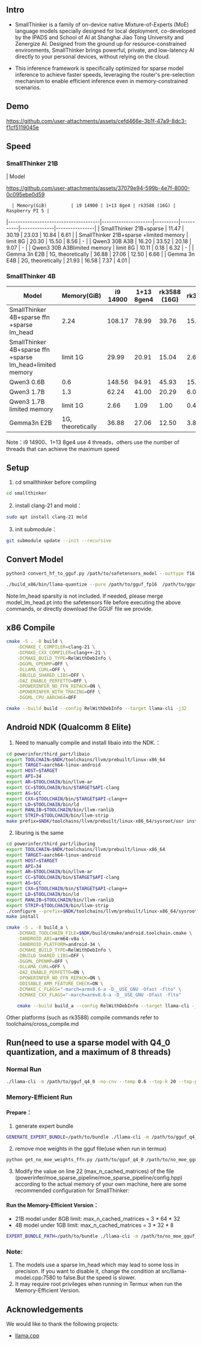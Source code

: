 ## Intro
- SmallThinker is a family of on-device native Mixture-of-Experts (MoE) language models specially designed for local deployment, co-developed by the IPADS and School of AI at Shanghai Jiao Tong University and Zenergize AI. Designed from the ground up for resource-constrained environments, SmallThinker brings powerful, private, and low-latency AI directly to your personal devices, without relying on the cloud.

- This inference framework is specifically optimized for sparse model inference to achieve faster speeds, leveraging the router's pre-selection mechanism to enable efficient inference even in memory-constrained scenarios.

## Demo


https://github.com/user-attachments/assets/cefd466e-3b1f-47a9-8dc3-f1cf5119045e


## Speed
### SmallThinker 21B 
| Model                         

https://github.com/user-attachments/assets/37079e94-599b-4e7f-8000-0c095ebe0d59

      | Memory(GiB)         | i9 14900 | 1+13 8ge4 | rk3588 (16G) | Raspberry PI 5 |
|--------------------------------------|---------------------|----------|-----------|--------------|----------------|
| SmallThinker 21B+sparse              | 11.47               | 30.19    | 23.03     | 10.84        | 6.61           |
| SmallThinker 21B+sparse +limited memory | limit 8G         | 20.30     | 15.50        | 8.56     | -              |
| Qwen3 30B A3B                        | 16.20               | 33.52    | 20.18     | 9.07         | -              |
| Qwen3 30B A3Blimited memory          | limit 8G            | 10.11     | 0.18         | 6.32     | -              |
| Gemma 3n E2B                         | 1G, theoretically   | 36.88    | 27.06     | 12.50        | 6.66           |
| Gemma 3n E4B                         | 2G, theoretically   | 21.93    | 16.58     | 7.37         | 4.01           |

### SmallThinker 4B 
| Model                                         | Memory(GiB)         | i9 14900 | 1+13 8gen4 | rk3588 (16G) | rk3576 | Raspberry PI 5 | RDK X5 | rk3566 |
|-----------------------------------------------|---------------------|----------|------------|--------------|--------|----------------|--------|--------|
| SmallThinker 4B+sparse ffn +sparse lm_head    | 2.24                | 108.17   | 78.99      | 39.76        | 15.10  | 28.77          | 7.23   | 6.33   |
| SmallThinker 4B+sparse ffn +sparse lm_head+limited memory | limit 1G           | 29.99    | 20.91      | 15.04        | 2.60   | 0.75           | 0.67   | 0.74   |
| Qwen3 0.6B                                    | 0.6                 | 148.56   | 94.91      | 45.93        | 15.29  | 27.44          | 13.32  | 9.76   |
| Qwen3 1.7B                                    | 1.3                 | 62.24    | 41.00      | 20.29        | 6.09   | 11.08          | 6.35   | 4.15   |
| Qwen3 1.7B limited memory                     | limit 1G            | 2.66     | 1.09       | 1.00         | 0.47   | -              | -      | 0.11   |
| Gemma3n E2B                                   | 1G, theoretically   | 36.88    | 27.06      | 12.50        | 3.80   | 6.66           | 3.46   | 2.45   |



Note：i9 14900、1+13 8ge4 use 4 threads，others use the number of threads that  can achieve the maximum speed 

## Setup
1. cd smallthinker before compiling
```bash
cd smallthinker
```
2. install clang-21 and mold：

```bash
sudo apt install clang-21 mold
```
3. init submodule：

```bash
git submodule update --init --recursive
```

## Convert Model
```bash
python3 convert_hf_to_gguf.py /path/to/safetensors_model --outtype f16 --outfile /path/to/gguf_fp16 --transpose-down all

./build_x86/bin/llama-quantize --pure /path/to/gguf_fp16  /path/to/gguf_q4_0 Q4_0  8
```
Note:lm_head sparsity is not included. If needed, please merge model_lm_head.pt into the safetensors file before executing the above commands, or directly download the GGUF file we provide.
## x86 Compile

```bash
cmake -S . -B build \
    -DCMAKE_C_COMPILER=clang-21 \
    -DCMAKE_CXX_COMPILER=clang++-21 \
    -DCMAKE_BUILD_TYPE=RelWithDebInfo \
    -DGGML_OPENMP=OFF \
    -DLLAMA_CURL=OFF \
    -DBUILD_SHARED_LIBS=OFF \
    -DAZ_ENABLE_PERFETTO=OFF \
    -DPOWERINFER_NO_FFN_REPACK=ON \
    -DPOWERINFER_WITH_TRACING=OFF \
    -DGGML_CPU_AARCH64=OFF  

cmake --build build --config RelWithDebInfo --target llama-cli -j32
```

## Android NDK (Qualcomm 8 Elite)
1. Need to manually compile and install libaio into the NDK.：
```bash
cd powerinfer/third_part/libaio
export TOOLCHAIN=$NDK/toolchains/llvm/prebuilt/linux-x86_64
export TARGET=aarch64-linux-android
export HOST=$TARGET
export API=34
export AR=$TOOLCHAIN/bin/llvm-ar
export CC=$TOOLCHAIN/bin/$TARGET$API-clang
export AS=$CC
export CXX=$TOOLCHAIN/bin/$TARGET$API-clang++
export LD=$TOOLCHAIN/bin/ld
export RANLIB=$TOOLCHAIN/bin/llvm-ranlib
export STRIP=$TOOLCHAIN/bin/llvm-strip
make prefix=$NDK/toolchains/llvm/prebuilt/linux-x86_64/sysroot/usr install
```
2. liburing is the same
```bash
cd powerinfer/third_part/liburing
export TOOLCHAIN=$NDK/toolchains/llvm/prebuilt/linux-x86_64
export TARGET=aarch64-linux-android
export HOST=$TARGET
export API=34
export AR=$TOOLCHAIN/bin/llvm-ar
export CC=$TOOLCHAIN/bin/$TARGET$API-clang
export AS=$CC
export CXX=$TOOLCHAIN/bin/$TARGET$API-clang++
export LD=$TOOLCHAIN/bin/ld
export RANLIB=$TOOLCHAIN/bin/llvm-ranlib
export STRIP=$TOOLCHAIN/bin/llvm-strip
./configure --prefix=$NDK/toolchains/llvm/prebuilt/linux-x86_64/sysroot/usr
make install
```

```bash
cmake -S . -B build_a \
    -DCMAKE_TOOLCHAIN_FILE=$NDK/build/cmake/android.toolchain.cmake \
    -DANDROID_ABI=arm64-v8a \
    -DANDROID_PLATFORM=android-34 \
    -DCMAKE_BUILD_TYPE=RelWithDebInfo \
    -DBUILD_SHARED_LIBS=OFF \
    -DGGML_OPENMP=OFF \
    -DLLAMA_CURL=OFF \
    -DAZ_ENABLE_PERFETTO=ON \
    -DPOWERINFER_NO_FFN_REPACK=ON \
    -DDISABLE_ARM_FEATURE_CHECK=ON \
    -DCMAKE_C_FLAGS="-march=armv8.6-a -D__USE_GNU -Ofast -flto" \
    -DCMAKE_CXX_FLAGS="-march=armv8.6-a -D__USE_GNU -Ofast -flto"

    cmake --build build_a --config RelWithDebInfo --target llama-cli -j32
```
Other platforms (such as rk3588) compile commands refer to toolchains/cross_compile.md

## Run(need to use a sparse model with Q4_0 quantization, and a maximum of 8 threads)
### Normal Run
```bash
./llama-cli -m /path/to/gguf_q4_0 -no-cnv --temp 0.6 --top-k 20 --top-p 0.95 --samplers "temperature;top_k;top_p" -p "<|im_start|>system\nYou are a helpful assistant.<|im_end|>\n<|im_start|>user\nCalculate the integral of f(x) = sin(x) from 0 to 3pi/4.<|im_end|>\n<|im_start|>assistant" -t 4 -n 256
```
### Memory-Efficient Run 
#### Prepare：
1. generate expert bundle
```bash
GENERATE_EXPERT_BUNDLE=/path/to/bundle ./llama-cli -m /path/to/gguf_q4_0 --temp 0.6 --top-p 0.95 --top-k 20 --samplers "penalties;temperature;top_k;top_p" -t 4 -n 128  -no-cnv
```
2. remove moe weights in the gguf file(use when run in termux)
```bash
python get_no_moe_weights_ffn.py /path/to/gguf_q4_0 /path/to/no_moe_gguf_q4_0
``` 
3. Modify the value on line 22 (max_n_cached_matrices) of the file (powerinfer/moe_sparse_pipeline/moe_sparse_pipeline/config.hpp) according to the actual memory of your own machine, here are some recommended configuration for SmallThinker:

#### Run the Memory-Efficient Version：
- 21B model under 8GB limit: max_n_cached_matrices = 3 * 64 * 32
- 4B model under 1GB limit: max_n_cached_matrices = 3 * 32 * 8
```bash
EXPERT_BUNDLE_PATH=/path/to/bundle ./llama-cli -m /path/to/no_moe_gguf_q4_0 --no-cnv --temp 0.6 --top-k 20 --top-p 0.95 --samplers "temperature;top_k;top_p" -p "<|im_start|>system\nYou are a helpful assistant.<|im_end|>\n<|im_start|>user\nCalculate the integral of f(x) = sin(x) from 0 to 3pi/4.<|im_end|>\n<|im_start|>assistant" -t 4 -n 256 -ub 4
```
### Note: 
1. The models use a sparse lm_head which may lead to some loss in precision. If you want to disable it, change the condition at src/llama-model.cpp:7580 to false.But the speed is slower.
2. It may require root privileges when running in Termux when run the Memory-Efficient Version.


## Acknowledgements

We would like to thank the following projects:
- [llama.cpp](https://github.com/ggml-org/llama.cpp)

